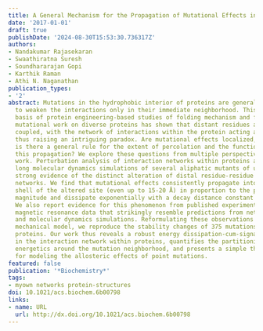 ```yaml
---
title: A General Mechanism for the Propagation of Mutational Effects in Proteins.
date: '2017-01-01'
draft: true
publishDate: '2024-08-30T15:53:30.736317Z'
authors:
- Nandakumar Rajasekaran
- Swaathiratna Suresh
- Soundhararajan Gopi
- Karthik Raman
- Athi N. Naganathan
publication_types:
- '2'
abstract: Mutations in the hydrophobic interior of proteins are generally thought
  to weaken the interactions only in their immediate neighborhood. This forms the
  basis of protein engineering-based studies of folding mechanism and function. However,
  mutational work on diverse proteins has shown that distant residues are thermodynamically
  coupled, with the network of interactions within the protein acting as signal conduits,
  thus raising an intriguing paradox. Are mutational effects localized, and if not,
  is there a general rule for the extent of percolation and the functional form of
  this propagation? We explore these questions from multiple perspectives in this
  work. Perturbation analysis of interaction networks within proteins and microsecond
  long molecular dynamics simulations of several aliphatic mutants of ubiquitin reveal
  strong evidence of the distinct alteration of distal residue-residue communication
  networks. We find that mutational effects consistently propagate into the second
  shell of the altered site (even up to 15-20 Å) in proportion to the perturbation
  magnitude and dissipate exponentially with a decay distance constant of ∼4-5 Å.
  We also report evidence for this phenomenon from published experimental nuclear
  magnetic resonance data that strikingly resemble predictions from network theory
  and molecular dynamics simulations. Reformulating these observations onto a statistical
  mechanical model, we reproduce the stability changes of 375 mutations from 19 single-domain
  proteins. Our work thus reveals a robust energy dissipation-cum-signaling mechanism
  in the interaction network within proteins, quantifies the partitioning of destabilization
  energetics around the mutation neighborhood, and presents a simple theoretical framework
  for modeling the allosteric effects of point mutations.
featured: false
publication: '*Biochemistry*'
tags:
- myown networks protein-structures
doi: 10.1021/acs.biochem.6b00798
links:
- name: URL
  url: http://dx.doi.org/10.1021/acs.biochem.6b00798
---
```


